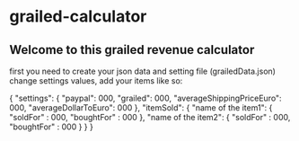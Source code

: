 # grailed-calculator

## Welcome to this grailed revenue calculator



first you need to create your json data and setting file (grailedData.json)
change settings values, add your items like so:

{
  "settings": {
    "paypal": 000,
    "grailed": 000,
    "averageShippingPriceEuro": 000,
    "averageDollarToEuro": 000
  },
  "itemSold": {
    "name of the item1": {
      "soldFor" : 000,
      "boughtFor" : 000
    },
    "name of the item2": {
      "soldFor" : 000,
      "boughtFor" : 000
    }
  }
}
